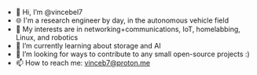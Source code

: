 - 👋 Hi, I’m @vincebel7
- 🌐 I'm a research engineer by day, in the autonomous vehicle field
- 👀 My interests are in networking+communications, IoT, homelabbing, Linux, and robotics
- 🌱 I’m currently learning about storage and AI
- 💞️ I’m looking for ways to contribute to any small open-source projects :)
- 📫 How to reach me: vinceb7@proton.me

<!---
vincebel7/vincebel7 is a ✨ special ✨ repository because its `README.md` (this file) appears on your GitHub profile.
You can click the Preview link to take a look at your changes.
--->
